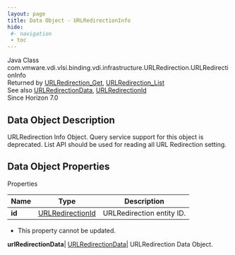 ```yaml
---
layout: page
title: Data Object - URLRedirectionInfo
hide:
 #- navigation
 - toc
---
```






Java Class
    com.vmware.vdi.vlsi.binding.vdi.infrastructure.URLRedirection.URLRedirectionInfo  
Returned by
     [URLRedirection_Get](vdi.infrastructure.URLRedirection.md#get), [URLRedirection_List](vdi.infrastructure.URLRedirection.md#list)  
See also
     [URLRedirectionData](vdi.infrastructure.URLRedirection.URLRedirectionData.md), [URLRedirectionId](vdi.entity.URLRedirectionId.md)  
Since 
    Horizon 7.0

## Data Object Description 

URLRedirection Info Object. Query service support for this object is deprecated. List API should be used for reading all URL Redirection setting. 

## Data Object Properties

Properties

Name |  Type |  Description   
---|---|---  
**id**| [URLRedirectionId](vdi.entity.URLRedirectionId.md)|  URLRedirection entity ID.   


 * This property cannot be updated.

  
**urlRedirectionData**| [URLRedirectionData](vdi.infrastructure.URLRedirection.URLRedirectionData.md)|  URLRedirection Data Object.   
  
  

  

